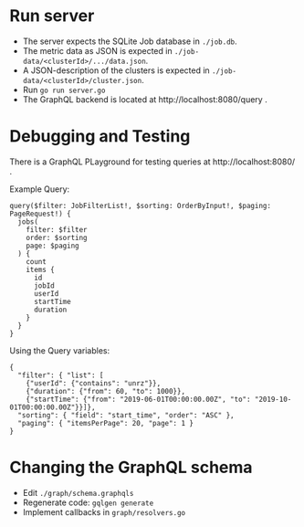 # Run server

* The server expects the SQLite Job database in `./job.db`.
* The metric data as JSON is expected in `./job-data/<clusterId>/.../data.json`.
* A JSON-description of the clusters is expected in `./job-data/<clusterId>/cluster.json`.
* Run `go run server.go`
* The GraphQL backend is located at http://localhost:8080/query .

# Debugging and Testing

There is a GraphQL PLayground for testing queries at http://localhost:8080/ .

Example Query:
```
query($filter: JobFilterList!, $sorting: OrderByInput!, $paging: PageRequest!) {
  jobs(
    filter: $filter
    order: $sorting
    page: $paging
  ) {
    count
    items {
      id
      jobId
      userId
      startTime
      duration
    }
  }
}
```

Using the Query variables:
```
{
  "filter": { "list": [
    {"userId": {"contains": "unrz"}},
    {"duration": {"from": 60, "to": 1000}},
    {"startTime": {"from": "2019-06-01T00:00:00.00Z", "to": "2019-10-01T00:00:00.00Z"}}]},
  "sorting": { "field": "start_time", "order": "ASC" },
  "paging": { "itemsPerPage": 20, "page": 1 }
}
```

# Changing the GraphQL schema

* Edit ```./graph/schema.graphqls```
* Regenerate code: ```gqlgen generate```
* Implement callbacks in ```graph/resolvers.go```
